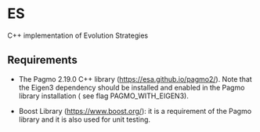 # ES
C++ implementation of Evolution Strategies

## Requirements

- The Pagmo 2.19.0 C++ library (https://esa.github.io/pagmo2/). Note that the Eigen3 dependency should be installed and enabled in the Pagmo library installation ( see flag PAGMO_WITH_EIGEN3).

- Boost Library (https://www.boost.org/): it is a requirement of the Pagmo library and it is also used for unit testing.
